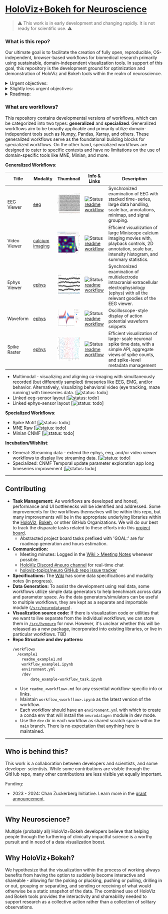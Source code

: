 # [HoloViz+Bokeh for Neuroscience](https://github.com/holoviz-topics/neuro)

> :warning: This work is in early development and changing rapidly. It is not ready for scientific use. :warning:

### What is this repo?

Our ultimate goal is to facilitate the creation of fully open, reproducible,
OS-independent, browser-based workflows for biomedical research primarily using
sustainable, domain-independent visualization tools. In support of this
goal, this repository is the development ground for optimization and demonstration of
HoloViz and Bokeh tools within the realm of neuroscience.

<details>
<summary> Urgent objectives: </summary>
  
- **Workflow Development:** Host the development of workflows.
- **Code Sharing:** Promote consistency and facilitate sharing of code across different workflows.
- **Collaboration:** Foster collaborative efforts between the HoloViz+Bokeh development teams and scientific collaborators outside these groups. This cross-collaboration aims to effectively tailor the tools to the specific requirements of the neuroscience community.
- **Issue Identification and Resolution:** As part of ongoing development, identify and address any performance or user interface bottlenecks in the workflows to optimize their usage and effectiveness.
- **Benchmarking and Testing Integration:** Host benchmarking work that involves the use of real and simulated data to assess the performance and functionality of the tools under relevant conditions.

</details> 

<details>
<summary> Slightly less urgent objectives: </summary>

- **Improvement and Refinement:** Over time, enhance, improve, and refine the developed workflows based on user feedback and advancements in the field.
- **Dissemination:** Eventually, share workflows with the broader scientific community. It's unclear yet where these all will be showcased, but at least some will go to examples.holoviz.org.
- **Education and Community Building:** Undertake educational and community-building activities such as providing tutorials, workshops, other educational resources to help researchers effectively utilize the developed tools.
- **Host Domain-Specific Package:** It is possible that not all required code for workflows will be accepted or appropriate for integrations into domain-independent HoloViz/Bokeh packages. Therefore, this repo *might* end up hosting code to be packaged as a domain-specific extension. TBD!

</details>

<details>
<summary> Roadmap: </summary>

- High-level summary: Our current grant period is through 2024, but we want to have a
  first pass of prioritized improvements for generalized workflows to disseminate for
  feedback **within** Q4 2023. The remainder of Q4 2023 and all of 2024 will be for
  iterating on feedback, developing the specialized workflows, demonstrating biomedical
  use-cases, collaborating lab support, educational activities, and as time permits -
  wishlist features and new collaborations.
- A living task-goal roadmap is visible on [this project board
  view](https://github.com/orgs/holoviz-topics/projects/1/views/3) - currently through Q3
  and early Q4 2023.

</details>
  
### What are workflows?

This repository contains developmental versions of workflows, which can be categorized into two types: **generalized** and **specialized**. Generalized workflows aim to be broadly applicable and primarily utilize domain-independent tools such as Numpy, Pandas, Xarray, and others. These generalized workflows serve as the foundational building blocks for specialized workflows. On the other hand, specialized workflows are designed to cater to specific contexts and have no limitations on the use of domain-specific tools like MNE, Minian, and more.

**Generalized Workflows**:

| Title | Modality | Thumbnail | Info & Links | Description |
| --- | --- | --- | --- | --- |
| EEG Viewer | <span style="color:#9cd4af"><a href="https://github.com/holoviz-topics/neuro/wiki/EEG-notes">eeg</a></span> | <a href="./workflows/eeg-viewer/assets/230524_eeg-viewer.png"><img src="./workflows/eeg-viewer/assets/230524_eeg-viewer.png" alt="EEG Viewer" width="100"></a> | ![Status](https://img.shields.io/badge/status-in%20progress-orange) <br> [readme](./workflows/eeg-viewer/readme_eeg-viewer.md) <br> [workflow](./workflows/eeg-viewer/workflow_eeg-viewer.ipynb) | Synchronized examination of EEG  with stacked time-series, large data handling, scale bar, annotations, minimap, and signal grouping.
| Video Viewer | <span style="color:#ffb3ba"><a href="https://github.com/holoviz-topics/neuro/wiki/Calcium-Imaging-notes">calcium imaging</a></span> | <a href="./workflows/video-viewer/assets/230526_video-viewer.png"><img src="./workflows/video-viewer/assets/230526_video-viewer.png" alt="Video Viewer" width="100"></a> | ![Status](https://img.shields.io/badge/status-in%20progress-orange) <br> [readme](./workflows/video-viewer/readme_video-viewer.md) <br> [workflow](./workflows/video-viewer/workflow_video-viewer.ipynb) | Efficient visualization of large Miniscope calcium imaging movies with, playback controls, 2D annotation, scale bar, intensity histogram, and summary statistics. |
| Ephys Viewer | <span style="color:#a4d7e1"><a href="https://github.com/holoviz-topics/neuro/wiki/Electrophysiology-notes">ephys</a></span> | <a href="./workflows/ephys-viewer/assets/230524_ephys-viewer.png"><img src="./workflows/ephys-viewer/assets/230524_ephys-viewer.png" alt="Ephys Viewer" width="100"></a> | ![Status](https://img.shields.io/badge/status-in%20progress-orange) <br> [readme](./workflows/ephys-viewer/readme_ephys-viewer.md) <br> [workflow](./workflows/ephys-viewer/workflow_ephys-viewer.ipynb) | Synchronized examination of multielectrode intracranial extracellular electrophysiology (ephys) with all the relevant goodies of the EEG viewer.|
| Waveform | <span style="color:#a4d7e1"><a href="https://github.com/holoviz-topics/neuro/wiki/Electrophysiology-notes">ephys</a></span> | <a href="./workflows/waveform/assets/230524_waveform.png"><img src="./workflows/waveform/assets/230524_waveform.png" alt="Waveform" width="100"></a> | ![Status](https://img.shields.io/badge/status-in%20progress-orange) <br> [readme](./workflows/waveform/readme_waveform.md) <br> [workflow](./workflows/waveform/workflow_waveform.ipynb) | Oscilloscope-style display of action potential waveform snippets |
| Spike Raster | <span style="color:#a4d7e1"><a href="https://github.com/holoviz-topics/neuro/wiki/Electrophysiology-notes">ephys</a></span> | <a href="./workflows/spike-raster/assets/230524_spike-raster.png"><img src="./workflows/spike-raster/assets/230524_spike-raster.png" alt="Spike Raster" width="100"></a> | ![Status](https://img.shields.io/badge/status-in%20progress-orange) <br> [readme](./workflows/spike-raster/readme_spike-raster.md) <br> [workflow](./workflows/spike-raster/workflow_spike-raster.ipynb) | Efficient visualization of large-scale neuronal spike time data, with a simple API, aggregate views of spike counts, and spike-level metadata management |

- Multimodal - visualizing and aligning ca-imaging with simultaneously recorded (but
  differently sampled) timeseries like  EEG, EMG, and/or behavior. Alternatively,
  visualizing behavioral video (eye tracking, maze running) with timeseries data. [![status: todo](https://img.shields.io/badge/status-todo-purple)]
- Linked eeg-sensor layout [![status: todo](https://img.shields.io/badge/status-todo-purple)]
- Linked ephys-sensor layout [![status: todo](https://img.shields.io/badge/status-todo-purple)]

**Specialized Workflows**:

- Spike Motif [![status: todo](https://img.shields.io/badge/status-todo-purple)]
- MNE Raw [![status: todo](https://img.shields.io/badge/status-todo-purple)]
- Minian CNMF [![status: todo](https://img.shields.io/badge/status-todo-purple)]

**Incubation/Wishlist**:

- General: Streaming data - extend the ephys, eeg, and/or video viewer workflows to
  display live streaming data. [![status: todo](https://img.shields.io/badge/status-idea-blue)]
- Specialized: CNMF Temporal update parameter exploration app long timeseries
  improvement [![status: todo](https://img.shields.io/badge/status-idea-blue)]

---
## Contributing

- **Task Management:** As workflows are developed and honed, performance and UI bottlenecks will be identified and addressed. Some improvements for the workflows themselves will be within this repo, but many improvements will be in the appropriate underlying libraries within the [HoloViz](https://github.com/holoviz/), [Bokeh](https://github.com/bokeh), or other GitHub Organizations. We will do our best to track the disparate tasks related to these efforts into this 
[project board](https://github.com/orgs/holoviz-topics/projects/1).
  - Abstracted project board tasks prefixed with 'GOAL:' are for roadmap generation and hours estimation.
- **Communication:** 
  - Meeting minutes: Logged in the
  [Wiki > Meeting Notes](https://github.com/holoviz-topics/neuro/wiki/Meeting-Notes) whenever possible.
  - [HoloViz Discord #neuro channel](https://discord.gg/X6Eq9CvZZn) for real-time chat
  - [holoviz-topics/neuro GitHub repo issue
    tracker](https://github.com/holoviz-topics/neuro/issues)
- **Specifications:** The [Wiki](https://github.com/holoviz-topics/neuro/wiki) has some data specifications and modality notes (in progress).
- **Data Generation:** To assist the development using real data, some workflows utilize simple data generators to help benchmark across data and parameter space. As the data generators/simulators can be useful to multiple workflows, they are kept as a separate and importable module ([`/src/neurodatagen`](./src/neurodatagen)).
- **Visualization source code:** If there is visualization code or utilities that we want to live separate from the individual workflows, we can store them in [`/src/hvneuro`](./src/hvneuro) for now. However, it's unclear whether this will be released as a new package, incorporated into existing libraries, or live in particular workflows. TBD 
- **Repo Structure and dev patterns:** 
    ```
    /workflows
      /example1
        readme_example1.md
        workflow_example1.ipynb
        environment.yml
        /dev
            date_example-workflow_task.ipynb
    ```
  - Use `readme_<workflow>.md` for any essential workflow-specific info or links.
  - Maintain `workflow_<workflow>.ipynb` as the latest version of the workflow.
  - Each workflow should have an `environment.yml` with which to create a conda env that will install the `neurodatagen` module in dev mode.
  - Use the `dev` dir in each workflow as shared scratch space within the `main` branch. There is no expectation that anything here is maintained.

---
## Who is behind this?

This work is a collaboration between developers and scientists, and some developer-scientists. While some contributions are visible through the GitHub repo, many other contributions are less visible yet equally important.

Funding:
- 2023 - 2024: Chan Zuckerberg Initiative. Learn more in the [grant announcement](https://blog.bokeh.org/announcing-czi-funding-for-bokeh-for-bioscience-5f74426c011a).

---

## Why Neuroscience?

Multiple (probably all) HoloViz+Bokeh developers believe that helping people through the furthering of clinically impactful science is a worthy pursuit and in need of a data visualization boost.

## Why HoloViz+Bokeh?

We hypothesize that the visualization within the process of working always benefits from having the option to suddenly become interactive and shareable - allowing for the poking or plucking, pushing or pulling, drilling in or out, grouping or separating, and sending or receiving of what would otherwise be a static snapshot of the data. The combined use of HoloViz and Bokeh tools provides the interactivity and shareability needed to support research as a collective action rather than a collection of solitary observations.
